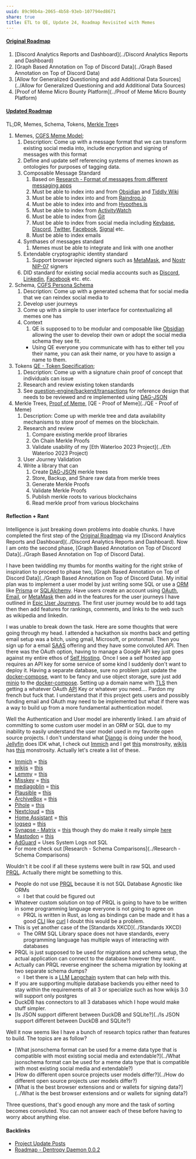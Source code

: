 ```yaml
---
uuid: 89c90b4a-2065-4b58-93eb-107794ed8671
share: true
title: ETL to QE, Update 24, Roadmap Revisited with Memes
---
```

#### [Original Roadmap](../8d4d461f-49f7-4dbd-829f-807d0bb602df)

1. [Discord Analytics Reports and Dashboard](../Discord Analytics Reports and Dashboard)
2. [Graph Based Annotation on Top of Discord Data](../Graph Based Annotation on Top of Discord Data)
3. [Allow for Generalized Questioning and add Additional Data Sources](../Allow for Generalized Questioning and add Additional Data Sources)
4. [Proof of Meme Micro Bounty Platform](../Proof of Meme Micro Bounty Platform)

#### [Updated Roadmap](../35c32ef3-4e1c-4ec2-bde4-c20cb454d39f)

TL;DR, Memes, Schema, Tokens, [Merkle Tree](../7c574108-7671-4457-8f02-170d273cdbb6)s

1. Memes, [CGFS Meme Model](../88bdf6a2-d788-4352-bb46-373a72542d71);
	1. Description: Come up with a message format that we can transform existing social media into, include encryption and signing of messages with this format
	2. Define and update self referencing systems of memes known as ontologies for purposes of tagging data.
	3. Composable Message Standard
		1. Based on [Research - Format of messages from different messaging apps](../6af8ae27-bf2e-4228-aaba-d28f82f4e329)
		2. Must be able to index into and from [Obsidian](../f76a085e-f2c8-43bd-a852-47760f01e401) and [Tiddly Wiki](../2195a706-03d5-4d97-af0f-f9d7f220f30a) 
		3. Must be able to index into and from [Raindrop.io](../10a39cee-adc7-43fc-bd29-28256e1a6144)
		4. Must be able to index into and from [Hypothes.is](../dedecb5f-c142-402e-84d4-126b3e6cda9f)
		5. Must be able to index from [ActivityWatch](../c01a2d70-0b4b-4ba3-9149-928494bb231b)
		6. Must be able to index from [Git](../10bfb6e2-0087-495e-a93e-60861dd6de76)
		7. Must be able to index from social media including [Keybase](../d327da7e-0881-4517-8a8f-c20190efeaa4), [Discord](../434d4a81-f2cc-4a50-b75c-0c66af4c15b2), [Twitter](../335d3083-0670-4fc8-aa73-62e970123289), [Facebook](../ffaff3fb-3237-40f8-abba-0b87ed05c16b), [Signal](../e7a856fa-454b-42be-9509-110980d279fc) etc.
		8. Must be able to index emails
	4. Synthases of messages standard
		1. Memes must be able to integrate and link with one another
	5. Extendable cryptographic identity standard
		1. Support browser injected signers such as [MetaMask](../037fca47-315e-46e3-a9f0-fc5dbc3ca4ef), and [Nostr](../78abfe73-37cb-4f3b-9e08-faad85669fb7) [NIP-07](../8d015c0e-3b3b-4346-b04b-ae60b1d31769) signers
	6. DID standard for existing social media accounts such as [Discord](../434d4a81-f2cc-4a50-b75c-0c66af4c15b2), [Linkedin](../e256abb9-76ce-4856-9697-97ecd9993170), [Facebook](../ffaff3fb-3237-40f8-abba-0b87ed05c16b) etc. etc.
3. Schema, [CGFS Persona Schema](../bbb2e4e9-08b9-461e-ba58-8a15c27d06d1)
	1. Description: Come up with a generated schema that for social media that we can reindex social media to
	2. Develop user journeys
	3. Come up with a simple to user interface for contextualizing all memes one has
	4. Context
		1. QE is supposed to to be modular and composable like [Obsidian](../f76a085e-f2c8-43bd-a852-47760f01e401) allowing the user to develop their own or adopt the social media schema they see fit.
		* Using QE everyone you communicate with has to either tell you their name, you can ask their name, or you have to assign a name to them.
5. Tokens [QE - Token Specification](../a90fdbdd-c630-4c92-b79a-6dd2d68055b0);
	1. Description: Come up with a signature chain proof of concept that individuals can issue
	2. Research and review existing token standards
	3. See [question-engine/backend/transactions](https://gitlab.com/ddaemon/question-engine/-/tree/master/backend/transactions?ref_type=heads) for reference design that needs to be reviewed and re implemented using [DAG-JSON](../542cf224-0a5f-4c62-b4f8-41521da2dd50)
7. Merkle Trees, [Proof of Meme](../54aec5a1-5f9d-4998-9d19-cab96d81119c), [QE - Proof of Meme](../QE - Proof of Meme)
	1. Description: Come up with merkle tree and data availability mechanisms to store proof of memes on the blockchain.
	2. Research and review
		1. Compare existing merkle proof libraries
		2. On Chain Merkle Proofs
		3. Validate usability of my [Eth Waterloo 2023 Project](../Eth Waterloo 2023 Project)
	3. User Journey Validation
	4. Write a library that can
		1. Create [DAG-JSON](../542cf224-0a5f-4c62-b4f8-41521da2dd50) merkle trees
		2. Store, Backup, and Share raw data from merkle trees
		3. Generate Merkle Proofs
		4. Validate Merkle Proofs
		5. Publish merkle roots to various blockchains
		6. Read merkle proof from various blockchains

#### Reflection + Rant

Intelligence is just breaking down problems into doable chunks. I have completed the first step of the [Original Roadmap](../8d4d461f-49f7-4dbd-829f-807d0bb602df) via my [Discord Analytics Reports and Dashboard](../Discord Analytics Reports and Dashboard). Now I am onto the second phase, [Graph Based Annotation on Top of Discord Data](../Graph Based Annotation on Top of Discord Data).

I have been twiddling my thumbs for months waiting for the right strike of inspiration to proceed to phase two, [Graph Based Annotation on Top of Discord Data](../Graph Based Annotation on Top of Discord Data). My initial plan was to implement a user model by just writing some SQL or use a [ORM](../fe6d5adf-ced3-425a-88eb-a5645db9ced4) like [Prisma](../8538f5cb-5d7c-44ff-9e1e-b4b512ba4f5e) or [SQLAlchemy](../3d3db79a-ae22-4620-8516-5cec289c31c3). Have users create an account using [OAuth](../840bb155-6d8b-4e85-8740-c7b250fc7d65), [Email](../ee10d3a4-1249-412c-a6eb-cd8efbcb3978), or [MetaMask](../037fca47-315e-46e3-a9f0-fc5dbc3ca4ef) then add in the features for the user journeys I have outlined in [Epic User Journeys](../c81f0da9-8d82-4176-8458-cfb3d06924c4). The first user journey would be to add tags then then add features for rankings, comments, and links to the web such as wikipedia and linkedin.

I was unable to break down the task. Here are some thoughts that were going through my head. I attended a hackathon six months back and getting email setup was a bitch, using gmail, Microsoft, or protonmail. Then you sign up for a email [SAAS](../Acronyms/SAAS) offering and they have some convoluted API. Then there was the OAuth option, having to manage a Google API key just goes against my entire ethos of [Self Hosting](../8c26192d-c62a-49c6-be98-d31a38f9633b). Once I see a self hosted app requires an API key for some service of some kind I suddenly don't want to deploy it. Having a separate database, sure no problem just update the [docker-compose](../8c76dc5d-4b41-4c5b-b856-14766d517de1), want to be fancy and use object storage, sure just add [minio](../56cdc9d1-1ef0-4dd8-93d2-70c14b0716a5) to the [docker-compose](../8c76dc5d-4b41-4c5b-b856-14766d517de1). Setting up a domain name with [TLS](../017fa480-0484-452c-9144-3b34b3ad6c37) then getting a whatever OAuth [API](../793811ec-3199-4709-9291-c06229e022f1) Key or whatever you need.... Pardon my french but fuck that. I understand that if this project gets users and possibly funding email and OAuth may need to be implemented but what if there was a way to build up from a more fundamental authentication model.

Well the Authentication and User model are inherently linked. I am afraid of committing to some custom user model in an ORM or SQL due to my inability to easily understand the user model used in my favorite open source projects. I don't understand what [Django](../03e5fa8e-39f5-481b-a040-178350596d13) is doing under the hood, [Jellyfin](../1a9e08bc-d62b-4b71-b8cd-2934244f03eb) does IDK what, I check out [Immich](../20305bf4-fd35-473e-9ff7-f4aed64c3ca5) and I get [this](https://github.com/immich-app/immich/tree/81cf653752a5dfcd6c619e97d96a1b6b718b54eb/server/src/infra/migrations) monstrosity, [wikijs](../c7f4916b-aecb-4d00-a8e3-bb4908e1158d) has [this](https://github.com/requarks/wiki/tree/b1e1759f254b172069849fa858c7923c8da0f415/server/db/migrations) monstrosity. Actually let's create a list of these.

* [Immich](../20305bf4-fd35-473e-9ff7-f4aed64c3ca5) = [this](https://github.com/immich-app/immich/tree/81cf653752a5dfcd6c619e97d96a1b6b718b54eb/server/src/infra/migrations)
* [wikijs](../c7f4916b-aecb-4d00-a8e3-bb4908e1158d) = [this](https://github.com/requarks/wiki/tree/b1e1759f254b172069849fa858c7923c8da0f415/server/db/migrations) 
* [Lemmy](../945ad1f4-08fd-45b6-af08-6aa8394d385d) = [this](https://github.com/LemmyNet/lemmy/tree/main/migrations)
* [Misskey](../f3ee7e01-776c-4d8f-9663-501eb3809b6d) = [this](https://github.com/misskey-dev/misskey/tree/30b48df9d95ee931117070468442d5d6738fb3e8/packages/backend/migration)
* [mediagoblin](../d0573927-80c5-4128-bd20-5b13c7948572) = [this](https://git.sr.ht/~mediagoblin/mediagoblin/tree/master/item/mediagoblin/db/migrations/versions)
* [Plausible](../44e138f7-a286-44bf-9ada-04567baba8fa) = [this](https://github.com/plausible/analytics/tree/51f0e406a05d2f11afb4e71e824b994aa19f4221/priv/repo/migrations)
* [ArchiveBox](../405b67dc-be60-4211-ad64-9d65188fbef8) = [this](https://github.com/ArchiveBox/ArchiveBox/tree/babd273fc0e63809932b81fa46ddc68805a74f04/archivebox/core/migrations)
* [Pihole](../4944e684-ff75-45a5-841f-bddd2c8ea34d) = [this](https://github.com/pi-hole/pi-hole/blob/19bfa08b83026611fef664caff506c272b61d35e/advanced/Templates/gravity.db.sql#L4)
* [Nextcloud](../734650a9-17b5-48ce-9062-9201594ec7d2) = [this](https://github.com/nextcloud/server/tree/937a6a84fe9fbdbd8e3494f25d92a4e0fbc76376/core/Command/Db)
* [Home Assistant](../a4daf232-10c2-461d-9fb3-76f64937a766) = [this](https://github.com/home-assistant/core/tree/c2c98bd04c8c3cfc8ae948ec5c2a2be3ce117e26/homeassistant/components/sql)
* [logseq](../e8047586-3985-4caa-9020-b8a5dde09d50) = [this](https://github.com/logseq/logseq/blob/887f659cfe5ecf7dd91168956f85858be18c8a07/src/electron/electron/search.cljs#L113)
* [Synapse - Matrix](../fc9b7b3e-f0ac-4f6b-b14c-7463b2902820) = [this](https://github.com/element-hq/synapse/tree/50a332cf30a6b00e57964746a3c0786822985ab0/synapse/storage/schema/main) though they do make it really simple [here](https://github.com/element-hq/synapse/tree/50a332cf30a6b00e57964746a3c0786822985ab0/synapse/storage/schema/main/full_schemas/72)
* [Mastodon](../fe6202ed-b5d6-4652-9e0f-637fd725327f) = [this](https://github.com/mastodon/mastodon/tree/1726085db5cd73dd30953da858f9887bcc90b958/db)
* [AdGuard](../9b38e17e-4959-4c24-829a-8880e9c77017) = Uses System Logs not SQL
* For more check out [Research - Schema Comparisons](../Research - Schema Comparisons)

Wouldn't it be cool if all these systems were built in raw SQL and used [PRQL](../cce82b1d-c9ad-44f0-a748-c17c0ab69b3d). Actually there might be something to this.

* People do not use [PRQL](../cce82b1d-c9ad-44f0-a748-c17c0ab69b3d) because it is not SQL Database Agnostic like ORMs
	* I bet that could be figured out
* Whatever custom solution on top of PRQL is going to have to be written in some programming language everyone is not going to agree on
	* PRQL is written in Rust, as long as bindings can be made and it has a good [CLI](../9b23ae27-ea5d-4cce-a7f5-f16a47705fdd) like [curl](../912eb5e4-af7d-43c5-aa96-3c5254e63fe6) I doubt this would be a problem.
* This is yet another case of the [Standards XKCD](../Standards XKCD)
	* The ORM SQL Library space does not have standards, every programming language has multiple ways of interacting with databases
* PRQL is just supposed to be used for migrations and schema setup, the actual application can connect to the database however they want.
* Actually can PRQL reverse engineer the schema migration by looking at two separate schema dumps?
	* I bet there is a [LLM](../8098d812-cde1-4a26-ac6f-793f02067948) [Langchain](../b59efdb4-f9de-4ece-8d57-26b06b7c7dfc) system that can help with this.
* If you are supporting multiple database backends you either need to stay within the requirements of all 3 or specialize such as how wikijs 3.0 will support only postgres
* DuckDB has connectors to all 3 databases which I hope would make stuff simpler.
* [Is JSON support different between DuckDB and SQLite?](../Is JSON support different between DuckDB and SQLite?)

Well it now seems like I have a bunch of research topics rather than features to build. The topics are as follow?

* [What jsonschema format can be used for a meme data type that is compatible with most existing social media and extendable?](../What jsonschema format can be used for a meme data type that is compatible with most existing social media and extendable?)
* [How do different open source projects user models differ?](../How do different open source projects user models differ?)
* [What is the best browser extensions and or wallets for signing data?](../What is the best browser extensions and or wallets for signing data?)

Three questions, that's good enough any more and the task of sorting becomes convoluted. You can not answer each of these before having to worry about anything else.

#### Backlinks

* [Project Update Posts](/4c45797f-8d43-4277-a5c1-de8df9aa7876)
* [Roadmap - Dentropy Daemon 0.0.2](/35c32ef3-4e1c-4ec2-bde4-c20cb454d39f)